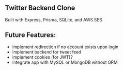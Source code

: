 ## Twitter Backend Clone

Built with Express, Prisma, SQLite, and AWS SES

## Future Features:
- Implement redirection if no account exists upon login
- Implement backend for tweet feed
- Implement cookies (for JWT)?
- Integrate app with MySQL or MongoDB without ORM
